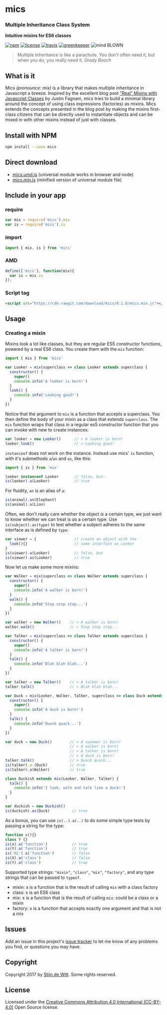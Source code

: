 # mics
### Multiple Inheritance Class System
**Intuitive mixins for ES6 classes**

[![npm](https://img.shields.io/npm/v/mics.svg)](https://npmjs.com/package/mics)
[![license](https://img.shields.io/npm/l/mics.svg)](https://creativecommons.org/licenses/by/4.0/)
[![travis](https://img.shields.io/travis/Download/mics.svg)](https://travis-ci.org/Download/mics)
[![greenkeeper](https://img.shields.io/david/Download/mics.svg)](https://greenkeeper.io/)
![mind BLOWN](https://img.shields.io/badge/mind-BLOWN-ff69b4.svg)

> Multiple Inheritance is like a parachute. You don't often need it, but when you do, you really need it.
*Grady Booch*

## What is it
Mics *(pronounce: mix)* is a library that makes multiple inheritance in Javascript a 
breeze. Inspired by the excellent blog post ["Real" Mixins with Javascript Classes](http://justinfagnani.com/2015/12/21/real-mixins-with-javascript-classes/) 
by Justin Fagnani, mics tries to build a minimal library around the concept of using class expressions (factories)
as mixins. Mics extends the concepts presented in the blog post by making the mixins first-class citizens that can be directly 
used to instantiate objects and can be mixed in with other mixins instead of just with classes.


## Install with NPM
```sh
npm install --save mics
```

## Direct download
* [mics.umd.js](https://cdn.rawgit.com/download/mics/0.1.0/mics.umd.js) (universal module works in browser and node)
* [mics.min.js](https://cdn.rawgit.com/download/mics/0.1.0/mics.min.js) (minified version of universal module file)


## Include in your app

### require
```js
var mix = require('mics').mix
var is = require('mics').is
```

### import
```js
import { mix, is } from 'mics'
```

### AMD
```js
define(['mics'], function(mix){
  var is = mix.is
});
```

### Script tag
```html
<script src="https://cdn.rawgit.com/download/mics/0.1.0/mics.min.js"></script>
```

## Usage
### Creating a mixin
Mixins look a lot like classes, but they are regular ES5 constructor functions, powered by a real
ES6 class. You create them with the `mix` function:

```js
import { mix } from 'mics'

var Looker = mix(superclass => class Looker extends superclass {
  constructor() {
    super()
    console.info('A looker is born!')
  }
  look() {
    console.info('Looking good!')
  }
})
```

Notice that the argument to `mix` is a function that accepts a superclass. You then define the 
body of your mixin as a class that extends `superclass`. The `mix` function wraps that class in
a regular es5 constructor function that you can invoke with new to create instances:

```js
var looker = new Looker()      // > A looker is born!
looker.look()                  // > Looking good!
```

`instanceof` does not work on the instance. Instead use mics' `is` function, with it's 
submethods `a`/`an` and `as`, like this:

```js
import { is } from 'mix'

looker instanceof Looker       // false, but:
is(looker).a(Looker)           // true
```

For fluidity, `an` is an alias of `a`:

```js
is(animal).an(Elephant)
is(animal).a(Lion)
```

Often, we don't really care whether the object *is* a certain type, we just want to know whether 
we can treat is *as* a certain type. Use `is(subject).as(type)` to test whether a subject adheres
to the same interface as is defined by `type`:

```js
var viewer = {                 // create an object with the
  look(){}                     // same interface as Looker
}     
is(viewer).a(Looker)           // false, but
is(viewer).as(Looker)          // true
```

Now let us make some more mixins:

```js
var Walker = mix(superclass => class Walker extends superclass {
  constructor() {
    super()
    console.info('A walker is born!')
  }
  walk() {
    console.info('Step step step...')
  }
})

var walker = new Walker()    // > A walker is born!
walker.walk()                // > Step step step...

var Talker = mix(superclass => class Talker extends superclass {
  constructor() {
    super()
    console.info('A talker is born!')
  }
  talk() {
    console.info('Blah blah blah...')
  }
})

var talker = new Talker()    // > A talker is born!
talker.talk()                // > Blah blah blah...

var Duck = mix(Looker, Walker, Talker, superclass => class Duck extends superclass {
  constructor() {
    super()
    console.info('A duck is born!')
  }
  talk() {
    console.info('Quack quack...')
  }
})

var duck = new Duck()        // > A swimmer is born!
                             // > A walker is born!
                             // > A talker is born!
                             // > A duck is born!
talker.talk()                // > Quack quack...
is(talker).a.(Duck)          // true
is(talker).a(Walker)         // true

class Duckish extends mix(Looker, Walker, Talker) {
  talk() {
    console.info('I look, walk and talk like a duck!')
  }
}

var duckish = new Duckish()
is(duckish).as(Duck)          // true
```

As a bonus, you can use `is(..).a(..)` to do some simple type tests by passing a 
string for the type:

```js
function x(){}
class Y {}
is(x).a('function')           // true
is(Y).a('function')           // true
is('Hi').a('function')        // false
is(X).a('class')              // false
is(Y).a('class')              // true
```

Supported type strings: `"mixin"`, `"class"`, `"mix"`, `"factory"`, and any type strings that can be passed to `typeof`.
* mixin: x is a function that is the result of calling `mix` with a class factory
* class: x is an ES6 class
* mix: x is a function that is the result of calling `mix`: could be a class or a mixin
* factory: x is a function that accepts exactly one argument and that is not a mix

## Issues
Add an issue in this project's [issue tracker](https://github.com/download/mics/issues)
to let me know of any problems you find, or questions you may have.

## Copyright
Copyright 2017 by [Stijn de Witt](https://StijnDeWitt.com). Some rights reserved.

## License
Licensed under the [Creative Commons Attribution 4.0 International (CC-BY-4.0)](https://creativecommons.org/licenses/by/4.0/) Open Source license.

